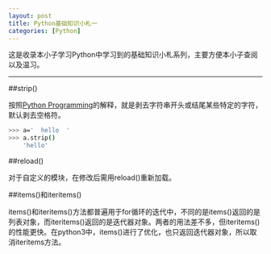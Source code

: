 ```yaml
---
layout: post
title: Python基础知识小札一
categories: [Python]
---
```


这是收录本小子学习Python中学习到的基础知识小札系列，主要方便本小子查阅以及温习。

---
##strip()

按照[Python Programming](http://www.tutorialspoint.com/python/string_strip.htm)的解释，就是剥去字符串开头或结尾某些特定的字符，默认剥去空格符。

```sh
>>> a='  hello  '
>>> a.strip()
    'hello'
```

##reload()

对于自定义的模块，在修改后需用reload()重新加载。

##items()和iteritems()

items()和iteritems()方法都普遍用于for循环的迭代中，不同的是items()返回的是列表对象，而iteritems()返回的是迭代器对象。两者的用法差不多，但iteritems()的性能更快。在python3中，items()进行了优化，也只返回迭代器对象，所以取消iteritems方法。
